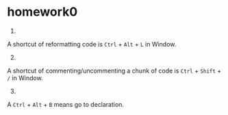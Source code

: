 # homework0
1. 
A shortcut of reformatting code is `Ctrl` + `Alt` + `L` in Window.

2.
A shortcut of commenting/uncommenting a chunk of code is `Ctrl` + `Shift` + `/` in Window.

3.
A `Ctrl` + `Alt` + `B` means go to declaration.
